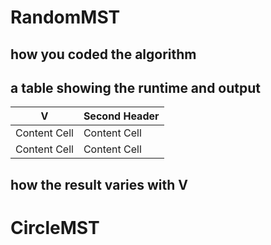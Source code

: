# RandomMST
 ## how you coded the algorithm

 ## a table showing the runtime and output 
 
| V  | Second Header |
| ------------- | ------------- |
| Content Cell  | Content Cell  |
| Content Cell  | Content Cell  |

 ## how the result varies with V
 

# CircleMST

